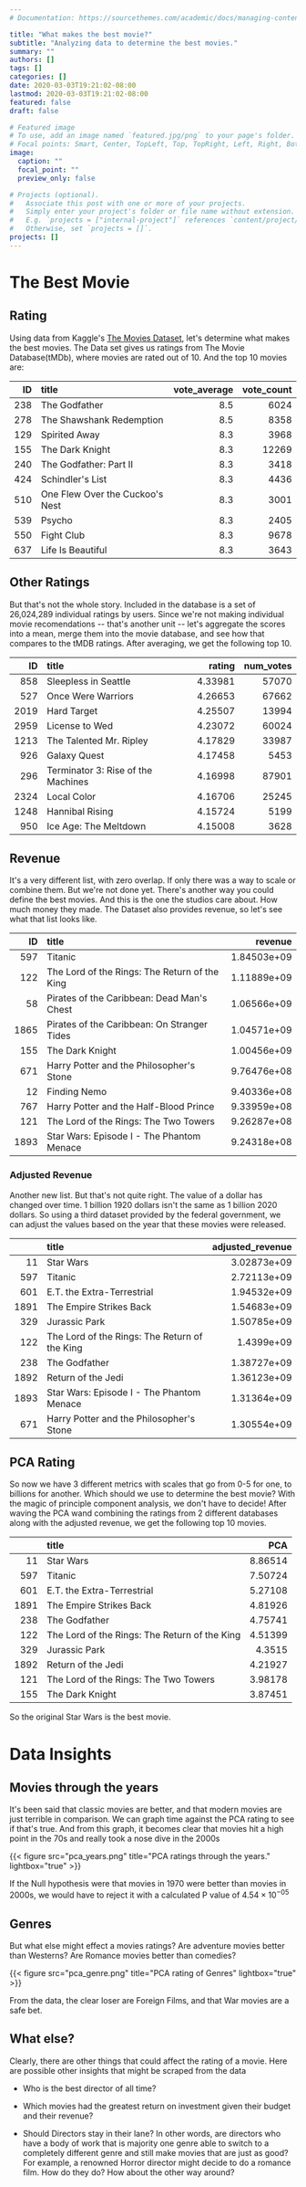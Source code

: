 ```yaml
---
# Documentation: https://sourcethemes.com/academic/docs/managing-content/

title: "What makes the best movie?"
subtitle: "Analyzing data to determine the best movies."
summary: ""
authors: []
tags: []
categories: []
date: 2020-03-03T19:21:02-08:00
lastmod: 2020-03-03T19:21:02-08:00
featured: false
draft: false

# Featured image
# To use, add an image named `featured.jpg/png` to your page's folder.
# Focal points: Smart, Center, TopLeft, Top, TopRight, Left, Right, BottomLeft, Bottom, BottomRight.
image:
  caption: ""
  focal_point: ""
  preview_only: false

# Projects (optional).
#   Associate this post with one or more of your projects.
#   Simply enter your project's folder or file name without extension.
#   E.g. `projects = ["internal-project"]` references `content/project/deep-learning/index.md`.
#   Otherwise, set `projects = []`.
projects: []
---
```

# The Best Movie
## Rating
Using data from Kaggle's [The Movies Dataset](https://www.kaggle.com/rounakbanik/the-movies-dataset), let's determine what makes the best movies.
The Data set gives us ratings from The Movie Database(tMDb), where movies are rated out of 10. And the top 10 movies are:

|ID   | title                           |   vote_average |   vote_count |
|----:|:--------------------------------|---------------:|-------------:|
| 238 | The Godfather                   |            8.5 |         6024 |
| 278 | The Shawshank Redemption        |            8.5 |         8358 |
| 129 | Spirited Away                   |            8.3 |         3968 |
| 155 | The Dark Knight                 |            8.3 |        12269 |
| 240 | The Godfather: Part II          |            8.3 |         3418 |
| 424 | Schindler's List                |            8.3 |         4436 |
| 510 | One Flew Over the Cuckoo's Nest |            8.3 |         3001 |
| 539 | Psycho                          |            8.3 |         2405 |
| 550 | Fight Club                      |            8.3 |         9678 |
| 637 | Life Is Beautiful               |            8.3 |         3643 |

## Other Ratings
But that's not the whole story. Included in the database is a set of 26,024,289 individual ratings by users. Since we're not making individual movie recomendations -- that's another unit -- let's aggregate the scores into a mean, merge them into the movie database, and see how that compares to the tMDB ratings. After averaging, we get the following top 10.


|ID    | title                              |   rating |   num_votes |
|-----:|:-----------------------------------|---------:|------------:|
|  858 | Sleepless in Seattle               |  4.33981 |       57070 |
|  527 | Once Were Warriors                 |  4.26653 |       67662 |
| 2019 | Hard Target                        |  4.25507 |       13994 |
| 2959 | License to Wed                     |  4.23072 |       60024 |
| 1213 | The Talented Mr. Ripley            |  4.17829 |       33987 |
|  926 | Galaxy Quest                       |  4.17458 |        5453 |
|  296 | Terminator 3: Rise of the Machines |  4.16998 |       87901 |
| 2324 | Local Color                        |  4.16706 |       25245 |
| 1248 | Hannibal Rising                    |  4.15724 |        5199 |
|  950 | Ice Age: The Meltdown              |  4.15008 |        3628 |

## Revenue

It's a very different list, with zero overlap. If only there was a way to scale or combine them. But we're not done yet. There's another way you could define the best movies. And this is the one the studios care about. How much money they made. The Dataset also provides revenue, so let's see what that list looks like.

| ID   | title                                         |     revenue |
|-----:|:----------------------------------------------|------------:|
|  597 | Titanic                                       | 1.84503e+09 |
|  122 | The Lord of the Rings: The Return of the King | 1.11889e+09 |
|   58 | Pirates of the Caribbean: Dead Man's Chest    | 1.06566e+09 |
| 1865 | Pirates of the Caribbean: On Stranger Tides   | 1.04571e+09 |
|  155 | The Dark Knight                               | 1.00456e+09 |
|  671 | Harry Potter and the Philosopher's Stone      | 9.76476e+08 |
|   12 | Finding Nemo                                  | 9.40336e+08 |
|  767 | Harry Potter and the Half-Blood Prince        | 9.33959e+08 |
|  121 | The Lord of the Rings: The Two Towers         | 9.26287e+08 |
| 1893 | Star Wars: Episode I - The Phantom Menace     | 9.24318e+08 |

### Adjusted Revenue
Another new list. But that's not quite right. The value of a dollar has changed over time. 1 billion 1920 dollars isn't the same as 1 billion 2020 dollars. So using a third dataset provided by the federal government, we can adjust the values based on the year that these movies were released.

|      | title                                         |   adjusted_revenue |
|-----:|:----------------------------------------------|-------------------:|
|   11 | Star Wars                                     |        3.02873e+09 |
|  597 | Titanic                                       |        2.72113e+09 |
|  601 | E.T. the Extra-Terrestrial                    |        1.94532e+09 |
| 1891 | The Empire Strikes Back                       |        1.54683e+09 |
|  329 | Jurassic Park                                 |        1.50785e+09 |
|  122 | The Lord of the Rings: The Return of the King |        1.4399e+09  |
|  238 | The Godfather                                 |        1.38727e+09 |
| 1892 | Return of the Jedi                            |        1.36123e+09 |
| 1893 | Star Wars: Episode I - The Phantom Menace     |        1.31364e+09 |
|  671 | Harry Potter and the Philosopher's Stone      |        1.30554e+09 |

## PCA Rating

So now we have 3 different metrics with scales that go from 0-5 for one, to billions for another. Which should we use to determine the best movie? With the magic of principle component analysis, we don't have to decide! After waving the PCA wand combining the ratings from 2 different databases along with the adjusted revenue, we get the following top 10 movies.

|      | title                                         |     PCA |
|-----:|:----------------------------------------------|--------:|
|   11 | Star Wars                                     | 8.86514 |
|  597 | Titanic                                       | 7.50724 |
|  601 | E.T. the Extra-Terrestrial                    | 5.27108 |
| 1891 | The Empire Strikes Back                       | 4.81926 |
|  238 | The Godfather                                 | 4.75741 |
|  122 | The Lord of the Rings: The Return of the King | 4.51399 |
|  329 | Jurassic Park                                 | 4.3515  |
| 1892 | Return of the Jedi                            | 4.21927 |
|  121 | The Lord of the Rings: The Two Towers         | 3.98178 |
|  155 | The Dark Knight                               | 3.87451 |

So the original Star Wars is the best movie.

# Data Insights

## Movies through the years
It's been said that classic movies are better, and that modern movies are just terrible in comparison.
We can graph time against the PCA rating to see if that's true. And from this graph, it becomes clear that movies hit a high point in the 70s and really took a nose dive in the 2000s

{{< figure src="pca_years.png" title="PCA ratings through the years." lightbox="true" >}}

If the Null hypothesis were that movies in 1970 were better than movies in 2000s, we would have to reject it with a calculated P value of $4.54 \times 10^{-05}$

## Genres
But what else might effect a movies ratings? Are adventure movies better than Westerns? Are Romance movies better than comedies?

{{< figure src="pca_genre.png" title="PCA rating of Genres" lightbox="true" >}}

From the data, the clear loser are Foreign Films, and that War movies are a safe bet.

## What else?
Clearly, there are other things that could affect the rating of a movie. Here are possible other insights that might be scraped from the data

* Who is the best director of all time?

* Which movies had the greatest return on investment given their budget and their revenue?

* Should Directors stay in their lane? In other words, are directors who have a body of work that is majority one genre able to switch to a completely different genre and still make movies that are just as good? For example, a renowned Horror director might decide to do a romance film. How do they do? How about the other way around?

